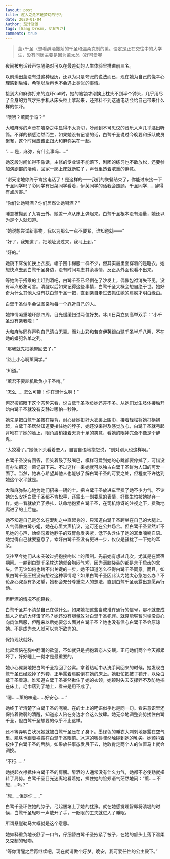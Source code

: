 ```yaml
---
layout: post
title: 趁人之危不是梦幻的行为
date: 2020-01-04
Author: 茄汁浇饭 
tags: [Bang Dream, かおちさ]
comments: true
---
```


> 薰x千圣（想看醉酒撒娇的千圣和温柔克制的薰。设定是正在交往中的大学生，没有同居主要是因为薰太怂（好可爱喔

夜间被电话铃声惊醒绝对可以在最差劲的人生体验里排进前三名。

以前濑田薰没有过这种经历，还以为只是夸张的说法而已，现在她为自己的侥幸心理感到后悔，希望以后再也不会遇上类似的事情。

接到大和麻弥打来的连环call时，她的脑袋才刚挨上枕头不到半个钟头，几乎用尽了全身的力气才把手机从床头柜上拿起来，还预料不到这通电话会给自己带来什么样的惊吓。

“喂喂？薰同学吗？”

大和麻弥的声音在嘈杂之中显得不太真切，吵闹到不可思议的音乐人声几乎溢出听筒。不详的预感油然而生，如果她没有记错的话，白鹭千圣说过今晚要和乐队成员聚餐，这个时候应该正跟大和麻弥呆在一起。

“……是，麻弥，有什么事吗……”

她这段时间忙得不像话，主修的专业课不能落下，剧团的练习也不敢放松，还要参加演剧部的活动，回家一爬上床就断联了，声音里透着浓重的倦意。

“谢天谢地你终于肯接电话了！是这样的——我们的聚餐结束了，你能过来接一下千圣同学吗？彩同学有日菜同学看着，伊芙同学的话我会照顾，千圣同学……醉得有点厉害。”

“你们让她喝酒？你们居然让她喝酒？”

睡意被抛到了九霄云外，她差一点从床上弹起来。白鹭千圣根本没有酒量，她还以为是个人就知道。

“她说想尝试新事物，我以为那么一点不要紧，谁知道就——”

“好了，我知道了，把地址发过来，我马上到。”

“好的。”

她跳下床匆忙换上衣服，帽子围巾棉服一样不少，但其实最里面穿着的是睡衣，她想快点去到白鹭千圣身边，没有时间考虑其余事情，反正从外面也看不出来。

等她终于搭乘的士赶到酒吧，白鹭千圣已经倒在了沙发上，偶像包袱消失不见，没有半点形象可言。清醒以后如果记得这些事情，白鹭千圣大概会想自绝于世。她好奇为什么其他人没有扶白鹭千圣一把，直到亲自走过去抓住她的肩膀才明白缘由。

白鹭千圣似乎会试图亲吻每一个靠近自己的人。

她神情凝重地环顾四周，目光缓缓扫过两位好友。冰川日菜立刻高举双手：“小千圣没有亲我啦！”

大和麻弥同样声称自己清白无辜。而丸山彩和若宫伊芙跟白鹭千圣半斤八两，不在她的嫌犯名单之列。

“那我就先把她带回去了。”

“路上小心啊薰同学。”

“知道。”

“薰君不要趁机欺负小千圣唷。”

“怎么……怎么可能！你在想什么啊！”

何况按照眼下这个态势来看，说白鹭千圣欺负她还差不多。从她们发生肢体接触开始白鹭千圣就没有安静过哪怕一秒钟。

她先是把白鹭千圣按在靠背，耐心替她扣好大衣裹上围巾，接着轻松将她打横抱起，白鹭千圣居然知道要搂住她的脖子，她还没来得及感觉放心，白鹭千圣就弓起背吻在了她的脸上，眼角眉梢挂着天真十足的笑意，看她的眼神完全不像是个醉鬼。

“太狡猾了。”她低下头看着恋人，自言自语地抱怨说，“别对别人也这样啊。”

白鹭千圣没有回答，但笑着鼓了鼓嘴巴，模样可爱到她的心跳都要停掉了，可惜没有办法把这一幕记录下来。不过这样一来她就可以独占白鹭千圣鲜为人知的可爱一面了。当然，她衷心希望其他人也能够了解白鹭千圣的可爱之处，但程度不许达到她这个水平就是。

大和麻弥贴心地为她们招来一辆的士。把白鹭千圣放进车里费了她不少力气。不论她怎么安抚白鹭千圣都不肯松手，还露出一副委屈的表情，好像生怕被她抛弃一样。她一看就放弃了挣扎，认命地抱紧白鹭千圣，在司机惊讶的注视之下，费劲地爬进了的士后座。

她不知道自己是怎么在混乱之中直起身的，只知道白鹭千圣跨坐在自己的大腿上。人气偶像白鹭小姐，她在心里大声抗议，这可还在公共场合。但白鹭千圣显然听不见她的心声，始终勾着她脖子的双臂愈发夹紧，低下头含住了她的耳垂喃喃自语。她觉得自己就要窒息了。幸好白鹭千圣没有更进一步，仅仅是骚扰了一下她的耳朵。

交往至今她们从未突破过拥抱接吻以上的限制。先前她有想过几次，尤其是在留宿期间。一躺到白鹭千圣枕边她就会胸闷气短，因为满脑袋装的都是羞于启齿的念头。但无论如何也跨不出关键的一步，她不知道怎么征得白鹭千圣同意。而且，如果白鹭千圣压根没有想过这种事情呢？如果白鹭千圣因此认为她太心急怎么办？不论身心究竟有多渴望，她都会充分尊重恋人的想法，直到白鹭千圣表露出意愿再行动。

但醉酒的情况不能算数。

白鹭千圣并不清楚自己在做什么。如果她把这些当成准许通行的信号，那不就变成趁人之危的大坏蛋了吗？她还没有胆量敢对白鹭千圣犯罪。就算能够暂时埋没良心向肉体屈服，但醒来以后她要怎么面对白鹭千圣？她也没有信心白鹭千圣会原谅她。不是成为恋人就可以为所欲为的。

保持现状就好。

比起烦恼在胸中翻涌的欲望，不如就只是拥抱着恋人安眠。正巧她们两个今天都累坏了，好好睡上一觉才是最重要的。

她小心翼翼地把白鹭千圣抱回了公寓。拿着热毛巾从洗手间回来的时候，她发现白鹭千圣已经脱掉了外套，正半露着肩膀倒在她的床上。她赶忙把被子铺开，以免白鹭千圣着凉。谁知道白鹭千圣突然揪住了她的衣领，她顿时失去支撑猝不及防地摔在床上。毛巾落到了地上，看来是用不成了。

“嗯……薰的味道……好安心……”

她终于听清楚了白鹭千圣的呢喃。在的士上的呓语似乎也是同一句。看来意识里还保持着微弱的清醒，知道恋人陪在身边才会这么放肆。她无奈地调整姿势搂住白鹭千圣，但白鹭千圣想要的似乎不止这样。

还不等弄明白状况她就被白鹭千圣压在了身下。墨绿色的睡衣大剌剌地暴露在空气里。肌肤也跟着裸露在白鹭千圣眼前。冰凉的嘴唇骤然触碰到她的乳尖。她颤抖着按住了白鹭千圣的后脑。如果放任事态发展下去，她敢肯定两个人的位置马上就会调换。

“不行……”

她拢起衣襟抵住白鹭千圣的肩膀。醉酒的人通常没有什么力气，她都不必使劲就扭转了局势。白鹭千圣目光迷离地看着她，捧住她的脸颊语气茫然地问：“薰……不想……吗？”

“想……但是你……”

白鹭千圣环住她的脖子，弓起腰堵上了她的犹豫。就在她感觉理智即将溃堤的时候，白鹭千圣轻哼一声放开了手，一眨眼的工夫就进入了睡眠。

所谓悬崖勒马大概就是这个意思。

她如释重负地长舒了一口气，仔细替白鹭千圣掖紧了被子，在她的额头上落下温柔又克制的轻吻。

“等你清醒之后再继续吧，现在就请做个好梦。晚安，我可爱任性的公主殿下。”